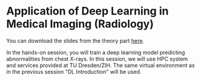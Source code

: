 # Application of Deep Learning in Medical Imaging (Radiology)

You can download the slides from the theory part [here](3.2_dl_medical_imaging.pdf).

In the hands-on session, you will train a deep learning model predicting abnormalities from chest X-rays. 
In this session, we will use HPC system and services provided at TU Dresden/ZIH. The same virtual environment as in the previous session "DL Introduction" will be used.

